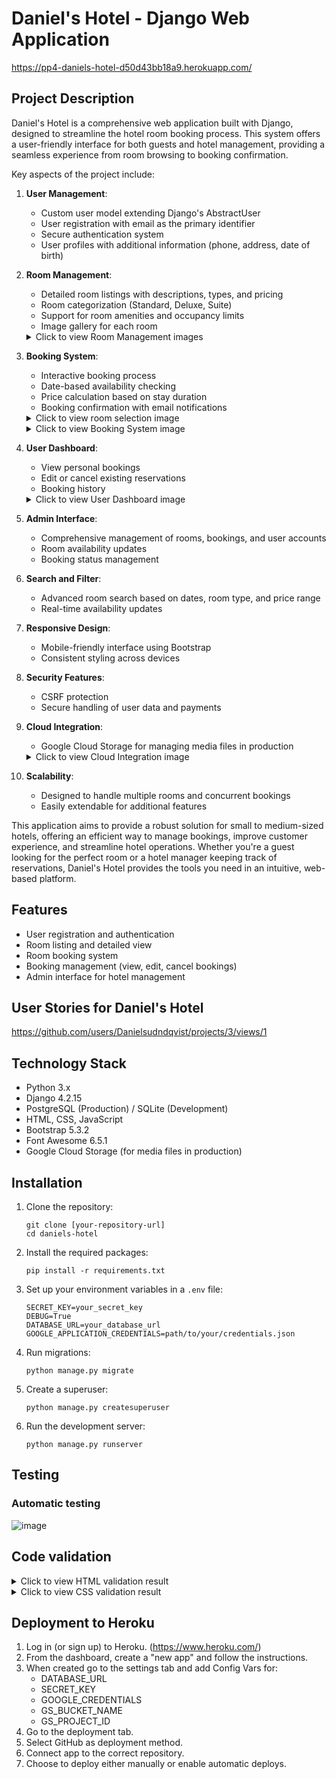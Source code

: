 # Daniel's Hotel - Django Web Application
https://pp4-daniels-hotel-d50d43bb18a9.herokuapp.com/

## Project Description

Daniel's Hotel is a comprehensive web application built with Django, designed to streamline the hotel room booking process. This system offers a user-friendly interface for both guests and hotel management, providing a seamless experience from room browsing to booking confirmation.

Key aspects of the project include:

1. **User Management**: 
   - Custom user model extending Django's AbstractUser
   - User registration with email as the primary identifier
   - Secure authentication system
   - User profiles with additional information (phone, address, date of birth)

2. **Room Management**:
   - Detailed room listings with descriptions, types, and pricing
   - Room categorization (Standard, Deluxe, Suite)
   - Support for room amenities and occupancy limits
   - Image gallery for each room

   <details>
   <summary>Click to view Room Management images</summary>

   ![Room Management Image 1](https://github.com/user-attachments/assets/83a3824e-7a91-4ecc-b224-008a6edcd56f)
   ![Room Management Image 2](https://github.com/user-attachments/assets/f4b27904-f4c2-4e94-bc1b-1a1e5cf3fa09)
   </details>

3. **Booking System**:
   - Interactive booking process
   - Date-based availability checking
   - Price calculation based on stay duration
   - Booking confirmation with email notifications

   <details>
   <summary>Click to view room selection image</summary>

   ![Room Selection Image](https://github.com/user-attachments/assets/2dd66105-9c4a-4639-8934-d6e0b8b0a266)
   </details>

   <details>
   <summary>Click to view Booking System image</summary>

   ![Booking System Image](https://github.com/user-attachments/assets/2c300330-0fa9-45a5-8664-db96c1a321d0)
   </details>

4. **User Dashboard**:
   - View personal bookings
   - Edit or cancel existing reservations
   - Booking history

   <details>
   <summary>Click to view User Dashboard image</summary>

   ![User Dashboard Image](https://github.com/user-attachments/assets/b3a5c826-18ba-4ba2-af6b-8111befd8e2d)
   </details>

5. **Admin Interface**:
   - Comprehensive management of rooms, bookings, and user accounts
   - Room availability updates
   - Booking status management

6. **Search and Filter**:
   - Advanced room search based on dates, room type, and price range
   - Real-time availability updates

7. **Responsive Design**:
   - Mobile-friendly interface using Bootstrap
   - Consistent styling across devices

8. **Security Features**:
   - CSRF protection
   - Secure handling of user data and payments

9. **Cloud Integration**:
   - Google Cloud Storage for managing media files in production

   <details>
   <summary>Click to view Cloud Integration image</summary>

   ![Cloud Integration Image](https://github.com/user-attachments/assets/19c10c0e-9a96-4fd8-93ec-f7ce7333bf44)
   </details>
   
10. **Scalability**:
    - Designed to handle multiple rooms and concurrent bookings
    - Easily extendable for additional features

This application aims to provide a robust solution for small to medium-sized hotels, offering an efficient way to manage bookings, improve customer experience, and streamline hotel operations. Whether you're a guest looking for the perfect room or a hotel manager keeping track of reservations, Daniel's Hotel provides the tools you need in an intuitive, web-based platform.

## Features
- User registration and authentication
- Room listing and detailed view
- Room booking system
- Booking management (view, edit, cancel bookings)
- Admin interface for hotel management

## User Stories for Daniel's Hotel
https://github.com/users/Danielsudndqvist/projects/3/views/1

## Technology Stack
- Python 3.x
- Django 4.2.15
- PostgreSQL (Production) / SQLite (Development)
- HTML, CSS, JavaScript
- Bootstrap 5.3.2
- Font Awesome 6.5.1
- Google Cloud Storage (for media files in production)

## Installation

1. Clone the repository:
   ```
   git clone [your-repository-url]
   cd daniels-hotel
   ```

2. Install the required packages:
   ```
   pip install -r requirements.txt
   ```

3. Set up your environment variables in a `.env` file:
   ```
   SECRET_KEY=your_secret_key
   DEBUG=True
   DATABASE_URL=your_database_url
   GOOGLE_APPLICATION_CREDENTIALS=path/to/your/credentials.json
   ```

4. Run migrations:
   ```
   python manage.py migrate
   ```

5. Create a superuser:
   ```
   python manage.py createsuperuser
   ```

6. Run the development server:
   ```
   python manage.py runserver
   ```

## Testing

### Automatic testing 
![image](https://github.com/user-attachments/assets/abb7ee60-fece-4dee-bcc5-a6b8985c3a9b)


## Code validation 
<details>
<summary>Click to view HTML validation result</summary>

![HTML Validation](https://github.com/user-attachments/assets/88c1bf24-01ec-4377-80b7-dc2e9ff94362)
</details>

<details>
<summary>Click to view CSS validation result</summary>

![CSS Validation](https://github.com/user-attachments/assets/551e6f13-ba8a-444b-886f-fd18f9fc5855)
</details>

## Deployment to Heroku
1. Log in (or sign up) to Heroku. (https://www.heroku.com/)
2. From the dashboard, create a "new app" and follow the instructions.
3. When created go to the settings tab and add Config Vars for:
   - DATABASE_URL
   - SECRET_KEY
   - GOOGLE_CREDENTIALS
   - GS_BUCKET_NAME
   - GS_PROJECT_ID
4. Go to the deployment tab.
5. Select GitHub as deployment method.
6. Connect app to the correct repository.
7. Choose to deploy either manually or enable automatic deploys.
